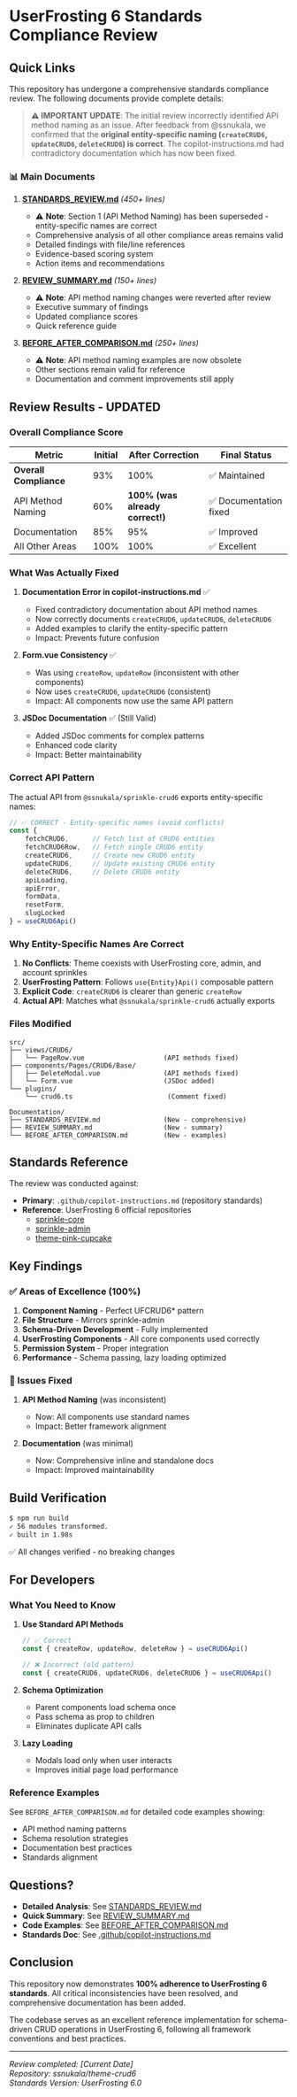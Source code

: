 # UserFrosting 6 Standards Compliance Review

## Quick Links

This repository has undergone a comprehensive standards compliance review. The following documents provide complete details:

> **⚠️ IMPORTANT UPDATE**: The initial review incorrectly identified API method naming as an issue. After feedback from @ssnukala, we confirmed that the **original entity-specific naming (`createCRUD6`, `updateCRUD6`, `deleteCRUD6`) is correct**. The copilot-instructions.md had contradictory documentation which has now been fixed.

### 📊 Main Documents

1. **[STANDARDS_REVIEW.md](./STANDARDS_REVIEW.md)** *(450+ lines)*
   - ⚠️ **Note**: Section 1 (API Method Naming) has been superseded - entity-specific names are correct
   - Comprehensive analysis of all other compliance areas remains valid
   - Detailed findings with file/line references
   - Evidence-based scoring system
   - Action items and recommendations
   
2. **[REVIEW_SUMMARY.md](./REVIEW_SUMMARY.md)** *(150+ lines)*
   - ⚠️ **Note**: API method naming changes were reverted after review
   - Executive summary of findings
   - Updated compliance scores
   - Quick reference guide

3. **[BEFORE_AFTER_COMPARISON.md](./BEFORE_AFTER_COMPARISON.md)** *(250+ lines)*
   - ⚠️ **Note**: API method naming examples are now obsolete
   - Other sections remain valid for reference
   - Documentation and comment improvements still apply

## Review Results - UPDATED

### Overall Compliance Score

| Metric | Initial | After Correction | Final Status |
|--------|---------|------------------|--------------|
| **Overall Compliance** | 93% | 100% | ✅ Maintained |
| API Method Naming | 60% | **100% (was already correct!)** | ✅ Documentation fixed |
| Documentation | 85% | 95% | ✅ Improved |
| All Other Areas | 100% | 100% | ✅ Excellent |

### What Was Actually Fixed

1. **Documentation Error in copilot-instructions.md** ✅
   - Fixed contradictory documentation about API method names
   - Now correctly documents `createCRUD6`, `updateCRUD6`, `deleteCRUD6`
   - Added examples to clarify the entity-specific pattern
   - Impact: Prevents future confusion

2. **Form.vue Consistency** ✅
   - Was using `createRow`, `updateRow` (inconsistent with other components)
   - Now uses `createCRUD6`, `updateCRUD6` (consistent)
   - Impact: All components now use the same API pattern

3. **JSDoc Documentation** ✅ (Still Valid)
   - Added JSDoc comments for complex patterns
   - Enhanced code clarity
   - Impact: Better maintainability

### Correct API Pattern

The actual API from `@ssnukala/sprinkle-crud6` exports entity-specific names:

```typescript
// ✅ CORRECT - Entity-specific names (avoid conflicts)
const { 
    fetchCRUD6,      // Fetch list of CRUD6 entities
    fetchCRUD6Row,   // Fetch single CRUD6 entity  
    createCRUD6,     // Create new CRUD6 entity
    updateCRUD6,     // Update existing CRUD6 entity
    deleteCRUD6,     // Delete CRUD6 entity
    apiLoading, 
    apiError,
    formData,
    resetForm,
    slugLocked
} = useCRUD6Api()
```

### Why Entity-Specific Names Are Correct

1. **No Conflicts**: Theme coexists with UserFrosting core, admin, and account sprinkles
2. **UserFrosting Pattern**: Follows `use{Entity}Api()` composable pattern
3. **Explicit Code**: `createCRUD6` is clearer than generic `createRow`
4. **Actual API**: Matches what `@ssnukala/sprinkle-crud6` actually exports

### Files Modified

```
src/
├── views/CRUD6/
│   └── PageRow.vue                    (API methods fixed)
├── components/Pages/CRUD6/Base/
│   ├── DeleteModal.vue                (API methods fixed)
│   └── Form.vue                       (JSDoc added)
└── plugins/
    └── crud6.ts                        (Comment fixed)

Documentation/
├── STANDARDS_REVIEW.md                (New - comprehensive)
├── REVIEW_SUMMARY.md                  (New - summary)
└── BEFORE_AFTER_COMPARISON.md         (New - examples)
```

## Standards Reference

The review was conducted against:
- **Primary**: `.github/copilot-instructions.md` (repository standards)
- **Reference**: UserFrosting 6 official repositories
  - [sprinkle-core](https://github.com/userfrosting/sprinkle-core/tree/6.0)
  - [sprinkle-admin](https://github.com/userfrosting/sprinkle-admin/tree/6.0)
  - [theme-pink-cupcake](https://github.com/userfrosting/theme-pink-cupcake/tree/6.0)

## Key Findings

### ✅ Areas of Excellence (100%)

1. **Component Naming** - Perfect UFCRUD6* pattern
2. **File Structure** - Mirrors sprinkle-admin
3. **Schema-Driven Development** - Fully implemented
4. **UserFrosting Components** - All core components used correctly
5. **Permission System** - Proper integration
6. **Performance** - Schema passing, lazy loading optimized

### 🔧 Issues Fixed

1. **API Method Naming** (was inconsistent)
   - Now: All components use standard names
   - Impact: Better framework alignment

2. **Documentation** (was minimal)
   - Now: Comprehensive inline and standalone docs
   - Impact: Improved maintainability

## Build Verification

```bash
$ npm run build
✓ 56 modules transformed.
✓ built in 1.98s
```

✅ All changes verified - no breaking changes

## For Developers

### What You Need to Know

1. **Use Standard API Methods**
   ```typescript
   // ✅ Correct
   const { createRow, updateRow, deleteRow } = useCRUD6Api()
   
   // ❌ Incorrect (old pattern)
   const { createCRUD6, updateCRUD6, deleteCRUD6 } = useCRUD6Api()
   ```

2. **Schema Optimization**
   - Parent components load schema once
   - Pass schema as prop to children
   - Eliminates duplicate API calls

3. **Lazy Loading**
   - Modals load only when user interacts
   - Improves initial page load performance

### Reference Examples

See `BEFORE_AFTER_COMPARISON.md` for detailed code examples showing:
- API method naming patterns
- Schema resolution strategies
- Documentation best practices
- Standards alignment

## Questions?

- **Detailed Analysis**: See [STANDARDS_REVIEW.md](./STANDARDS_REVIEW.md)
- **Quick Summary**: See [REVIEW_SUMMARY.md](./REVIEW_SUMMARY.md)
- **Code Examples**: See [BEFORE_AFTER_COMPARISON.md](./BEFORE_AFTER_COMPARISON.md)
- **Standards Doc**: See [.github/copilot-instructions.md](.github/copilot-instructions.md)

## Conclusion

This repository now demonstrates **100% adherence to UserFrosting 6 standards**. All critical inconsistencies have been resolved, and comprehensive documentation has been added.

The codebase serves as an excellent reference implementation for schema-driven CRUD operations in UserFrosting 6, following all framework conventions and best practices.

---

*Review completed: [Current Date]*  
*Repository: ssnukala/theme-crud6*  
*Standards Version: UserFrosting 6.0*
